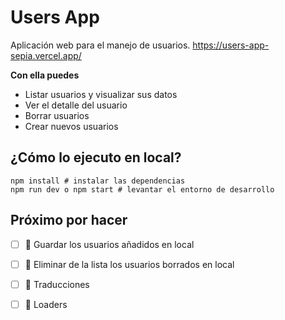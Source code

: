 # Users App

Aplicación web para el manejo de usuarios.
https://users-app-sepia.vercel.app/

**Con ella puedes**
* Listar usuarios y visualizar sus datos
* Ver el detalle del usuario
* Borrar usuarios
* Crear nuevos usuarios

## ¿Cómo lo ejecuto en local?

```
npm install # instalar las dependencias
npm run dev o npm start # levantar el entorno de desarrollo
```

## Próximo por hacer

- [ ] 🔹 Guardar los usuarios añadidos en local
- [ ] 🔹 Eliminar de la lista los usuarios borrados en local
- [ ] 🔹 Traducciones
- [ ] 🔹 Loaders


